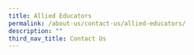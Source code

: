 ```yaml
---
title: Allied Educators
permalink: /about-us/contact-us/allied-educators/
description: ""
third_nav_title: Contact Us
---
```


